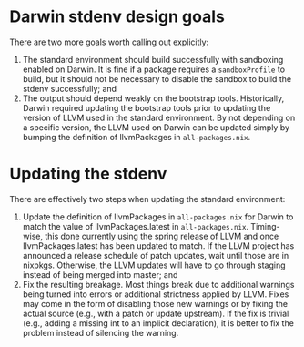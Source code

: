 # Darwin stdenv design goals

There are two more goals worth calling out explicitly:

1. The standard environment should build successfully with sandboxing enabled on Darwin. It is
   fine if a package requires a `sandboxProfile` to build, but it should not be necessary to
   disable the sandbox to build the stdenv successfully; and
2. The output should depend weakly on the bootstrap tools. Historically, Darwin required updating
   the bootstrap tools prior to updating the version of LLVM used in the standard environment.
   By not depending on a specific version, the LLVM used on Darwin can be updated simply by
   bumping the definition of llvmPackages in `all-packages.nix`.

# Updating the stdenv

There are effectively two steps when updating the standard environment:

1. Update the definition of llvmPackages in `all-packages.nix` for Darwin to match the value of
   llvmPackages.latest in `all-packages.nix`. Timing-wise, this done currently using the spring
   release of LLVM and once llvmPackages.latest has been updated to match. If the LLVM project
   has announced a release schedule of patch updates, wait until those are in nixpkgs. Otherwise,
   the LLVM updates will have to go through staging instead of being merged into master; and
2. Fix the resulting breakage. Most things break due to additional warnings being turned into
   errors or additional strictness applied by LLVM. Fixes may come in the form of disabling those
   new warnings or by fixing the actual source (e.g., with a patch or update upstream). If the
   fix is trivial (e.g., adding a missing int to an implicit declaration), it is better to fix
   the problem instead of silencing the warning.
